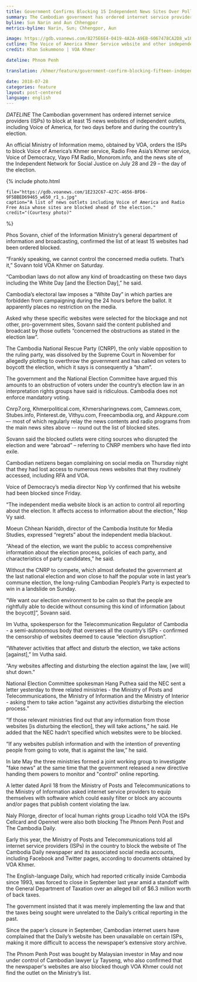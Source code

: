 ```yaml
---
title: Government Confirms Blocking 15 Independent News Sites Over Poll “Disruption”
summary: The Cambodian government has ordered internet service providers (ISPs) to block the websites of 15 independent news outlets including Voice of America for two days before and during the country’s election.
byline: Sun Narin and Aun Chhengpor
metrics-byline: Narin, Sun; Chhengpor, Aun

image: https://gdb.voanews.com/8275E6E4-0419-4A2A-A9EB-6067478CA2D8_w1023_r1_s.jpg
cutline: The Voice of America Khmer Service website and other independent news websites are blocked as the 2018 national election is to begin the next day, July 28, 2018.
credit: Khan Sokummono | VOA Khmer

dateline: Phnom Penh

translation: /khmer/feature/government-confirm-blocking-fifteen-independent-news-sites-over-poll-disruption.html

date: 2018-07-28
categories: feature
layout: post-centered
language: english
---
```



 
$DATELINE$ The Cambodian government has ordered internet service providers (ISPs) to block at least 15 news websites of independent outlets, including Voice of America, for two days before and during the country’s election.

An official Ministry of Information memo, obtained by VOA, orders the ISPs to block Voice of America’s Khmer service, Radio Free Asia’s Khmer service, Voice of Democracy, Vayo FM Radio, Monorom.info, and the news site of the Independent Network for Social Justice on July 28 and 29 – the day of the election.



{% include photo.html 
 
	file="https://gdb.voanews.com/1E232C67-427C-4656-BFD6-9F5BBED69465_w650_r1_s.jpg"
	caption="A list of news outlets including Voice of America and Radio Free Asia whose sites are blocked ahead of the election."
	credit="(Courtesy photo)"

%}


Phos Sovann, chief of the Information Ministry’s general department of information and broadcasting, confirmed the list of at least 15 websites had been ordered blocked.

“Frankly speaking, we cannot control the concerned media outlets. That’s it,” Sovann told VOA Khmer on Saturday.

“Cambodian laws do not allow any kind of broadcasting on these two days including the White Day [and the Election Day],” he said.

Cambodia’s electoral law imposes a “White Day” in which parties are forbidden from campaigning during the 24 hours before the ballot. It apparently places no restriction on the media.

Asked why these specific websites were selected for the blockage and not other, pro-government sites, Sovann said the content published and broadcast by those outlets “concerned the obstructions as stated in the election law”.

The Cambodia National Rescue Party (CNRP), the only viable opposition to the ruling party, was dissolved by the Supreme Court in November for allegedly plotting to overthrow the government and has called on voters to boycott the election, which it says is consequently a “sham”.

The government and the National Election Committee have argued this amounts to an obstruction of voters under the country’s election law in an interpretation rights groups have said is ridiculous. Cambodia does not enforce mandatory voting.

Cnrp7.org, Khmerpolitical.com, Khmersharingnews.com, Camnews.com, Stubes.info, Pinterest.de, Vithyu.com, Freecambodia.org, and Akppure.com –- most of which regularly relay the news contents and radio programs from the main news sites above -- round out the list of blocked sites.

Sovann said the blocked outlets were citing sources who disrupted the election and were “abroad” – referring to CNRP members who have fled into exile.

Cambodian netizens began complaining on social media on Thursday night that they had lost access to numerous news websites that they routinely accessed, including RFA and VOA.

Voice of Democracy’s media director Nop Vy confirmed that his website had been blocked since Friday.

“The independent media website block is an action to control all reporting about the election. It affects access to information about the election,” Nop Vy said.

Moeun Chhean Nariddh, director of the Cambodia Institute for Media Studies, expressed “regrets” about the independent media blackout.

“Ahead of the election, we want the public to access comprehensive information about the election process, policies of each party, and characteristics of party candidates,” he said.

Without the CNRP to compete, which almost defeated the government at the last national election and won close to half the popular vote in last year’s commune election, the long-ruling Cambodian People’s Party is expected to win in a landslide on Sunday.

“We want our election environment to be calm so that the people are rightfully able to decide without consuming this kind of information [about the boycott]”, Sovann said.

Im Vutha, spokesperson for the Telecommunication Regulator of Cambodia - a semi-autonomous body that oversees all the country’s ISPs - confirmed the censorship of websites deemed to cause “election disruption”.

“Whatever activities that affect and disturb the election, we take actions [against],” Im Vutha said.

“Any websites affecting and disturbing the election against the law, [we will] shut down.”

National Election Committee spokesman Hang Puthea said the NEC sent a letter yesterday to three related ministries - the Ministry of Posts and Telecommunications, the Ministry of Information and the Ministry of Interior - asking them to take action “against any activities disturbing the election process.”

“If those relevant ministries find out that any information from those websites [is disturbing the election], they will take actions,” he said. He added that the NEC hadn’t specified which websites were to be blocked.

“If any websites publish information and with the intention of preventing people from going to vote, that is against the law,” he said.

In late May the three ministries formed a joint working group to investigate "fake news" at the same time that the government released a new directive handing them powers to monitor and "control" online reporting.

A letter dated April 18 from the Ministry of Posts and Telecommunications to the Ministry of Information asked internet service providers to equip themselves with software which could easily filter or block any accounts and/or pages that publish content violating the law.

Naly Pilorge, director of local human rights group Licadho told VOA the ISPs Cellcard and Opennet were also both blocking The Phnom Penh Post and The Cambodia Daily.

Early this year, the Ministry of Posts and Telecommunications told all internet service providers (ISPs) in the country to block the website of The Cambodia Daily newspaper and its associated social media accounts, including Facebook and Twitter pages, according to documents obtained by VOA Khmer.

The English-language Daily, which had reported critically inside Cambodia since 1993, was forced to close in September last year amid a standoff with the General Department of Taxation over an alleged bill of $6.3 million worth of back taxes.

The government insisted that it was merely implementing the law and that the taxes being sought were unrelated to the Daily’s critical reporting in the past.

Since the paper’s closure in September, Cambodian internet users have complained that the Daily’s website has been unavailable on certain ISPs, making it more difficult to access the newspaper’s extensive story archive.

The Phnom Penh Post was bought by Malaysian investor in May and now under control of Cambodian lawyer Ly Tayseng, who also confirmed that the newspaper's websites are also blocked though VOA Khmer could not find the outlet on the Ministry’s list.